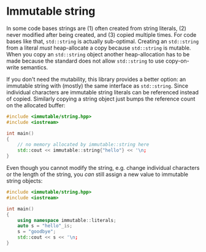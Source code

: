 # Immutable string

In some code bases strings are (1) often created from string literals, (2) never
modified after being created, and (3) copied multiple times. For code bases like
that, `std::string` is actually sub-optimal. Creating an `std::string` from a 
literal _must_ heap-allocate a copy because `std::string` is mutable. When you
copy an `std::string` object another heap-allocation has to be made because the
standard does not allow `std::string` to use copy-on-write semantics. 

If you  don't need the mutability, this library provides a better option: an 
immutable string with (mostly) the same interface as `std::string`. Since 
individual characters are immutable string literals can be referenced instead of
copied. Similarly copying a string object just bumps the reference count on the
allocated buffer:

```c++
#include <immutable/string.hpp>
#include <iostream>

int main()
{
    // no memory allocated by immutable::string here
    std::cout << immutable::string{"hello"} << '\n;
}
```

Even though you cannot modify the string, e.g. change individual characters or 
the length of the string, you _can_ still assign a new value to immutable string
objects:

```c++
#include <immutable/string.hpp>
#include <iostream>

int main()
{
    using namespace immutable::literals;
    auto s = "hello"_is;
    s = "goodbye";
    std::cout << s << '\n;
}
```
